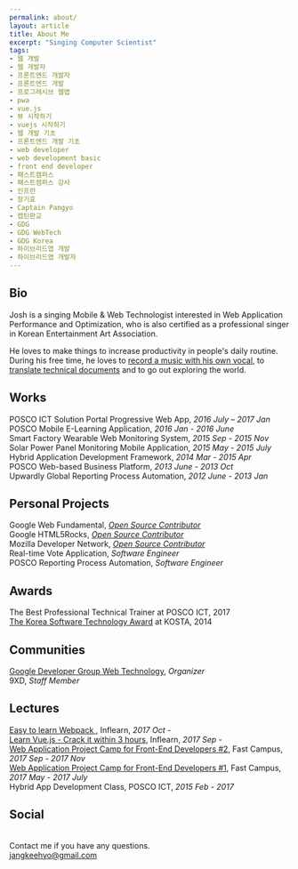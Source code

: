 ```yaml
---
permalink: about/
layout: article
title: About Me
excerpt: "Singing Computer Scientist"
tags:
- 웹 개발
- 웹 개발자
- 프론트엔드 개발자
- 프론트엔드 개발
- 프로그레시브 웹앱
- pwa
- vue.js
- 뷰 시작하기
- vuejs 시작하기
- 웹 개발 기초
- 프론트엔드 개발 기초
- web developer
- web development basic
- front end developer
- 패스트캠퍼스
- 패스트캠퍼스 강사
- 인프런
- 장기효
- Captain Pangyo
- 캡틴판교
- GDG
- GDG WebTech
- GDG Korea
- 하이브리드앱 개발
- 하이브리드앱 개발자
---
```


## Bio
Josh is a singing Mobile & Web Technologist interested in Web Application Performance and Optimization, who is also certified as a professional singer in Korean Entertainment Art Association.

He loves to make things to increase productivity in people's daily routine. During his free time, he loves to [record a music with his own vocal](https://www.youtube.com/channel/UCX04UECIFaAjNnsak6GzpZg), to [translate technical documents](https://developers.google.com/web/fundamentals/performance/?hl=ko) and to go out exploring the world.

## Works
POSCO ICT Solution Portal Progressive Web App, *2016 July – 2017 Jan* <br>
POSCO Mobile E-Learning Application, *2016 Jan - 2016 June* <br>
Smart Factory Wearable Web Monitoring System, *2015 Sep - 2015 Nov* <br>
Solar Power Panel Monitoring Mobile Application, *2015 May - 2015 July* <br>
Hybrid Application Development Framework, *2014 Mar - 2015 Apr* <br>
POSCO Web-based Business Platform, *2013 June - 2013 Oct* <br>
Upwardly Global Reporting Process Automation, *2012 June - 2013 Jan*

## Personal Projects
Google Web Fundamental, *[Open Source Contributor](https://developers.google.com/web/resources/contributors)* <br>
Google HTML5Rocks, *[Open Source Contributor](https://www.html5rocks.com/ko/tutorials/speed/quick/)* <br>
Mozilla Developer Network, *[Open Source Contributor](https://developer.mozilla.org/ko/profiles/joshua1988)* <br>
Real-time Vote Application, *Software Engineer* <br>
POSCO Reporting Process Automation, *Software Engineer*

## Awards
The Best Professional Technical Trainer at POSCO ICT, 2017<br>
[The Korea Software Technology Award](http://www.kosta.or.kr/sub2/sw_tech_award) at KOSTA, 2014

## Communities
[Google Developer Group Web Technology](https://www.facebook.com/groups/1724887854499893/), *Organizer* <br>
9XD, *Staff Member*

## Lectures
[Easy to learn Webpack ](https://www.inflearn.com/course/webpack-%EC%9B%B9%ED%8C%A9-%EA%B0%95%EC%A2%8C/), Inflearn, *2017 Oct -* <br>
[Learn Vue.js - Crack it within 3 hours](https://www.inflearn.com/course/vue-pwa-vue-js-%EA%B8%B0%EB%B3%B8/), Inflearn, *2017 Sep -* <br>
[Web Application Project Camp for Front-End Developers #2](http://www.fastcampus.co.kr/dev_camp_wap/), Fast Campus, *2017 Sep - 2017 Nov* <br>
[Web Application Project Camp for Front-End Developers #1](http://www.fastcampus.co.kr/dev_camp_wap_blog_student_1/), Fast Campus, *2017 May - 2017 July* <br>
Hybrid App Development Class, POSCO ICT, *2015 Feb - 2017*

## Social
<a class="btn-social google-plus" href="mailto:jangkeehyo@gmail.com" target="_blank"><i class="fa fa-google" aria-hidden="true"></i></a>
<a class="btn-social github" href="https://github.com/joshua1988"><i class="fa fa-github" aria-hidden="true"></i></a>
<a class="btn-social linkedin" href="https://www.linkedin.com/in/gihyojoshuajang/"><i class="fa fa-linkedin" aria-hidden="true"></i></a>
<a class="btn-social facebook" href="https://www.facebook.com/CaptainPangyo"><i class="fa fa-facebook" aria-hidden="true"></i></a>
<br>
Contact me if you have any questions.<br>
<a href="mailto:jangkeehyo@gmail.com">jangkeehyo@gmail.com</a>
